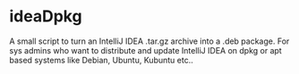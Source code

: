 # ideaDpkg
A small script to turn an IntelliJ IDEA .tar.gz archive into a .deb package. For sys admins who want to distribute and update IntelliJ IDEA on dpkg or apt based systems like Debian, Ubuntu, Kubuntu etc..
